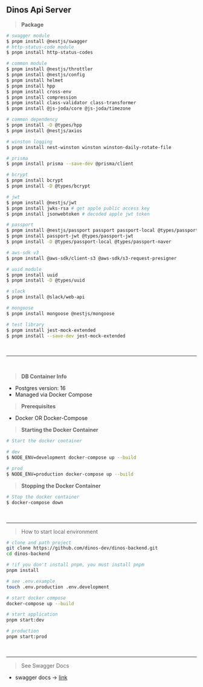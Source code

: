 ## Dinos Api Server

> **Package**

```bash
# swagger module
$ pnpm install @nestjs/swagger
# http-status-code module
$ pnpm install http-status-codes

# common module 
$ pnpm install @nestjs/throttler
$ pnpm install @nestjs/config
$ pnpm install helmet
$ pnpm install hpp
$ pnpm install cross-env
$ pnpm install compression
$ pnpm install class-validator class-transformer
$ pnpm install @js-joda/core @js-joda/timezone

# common dependency
$ pnpm install -D @types/hpp
$ pnpm install @nestjs/axios 

# winston logging 
$ pnpm install nest-winston winston winston-daily-rotate-file 

# prisma 
$ pnpm install prisma --save-dev @prisma/client

# bcrypt
$ pnpm install bcrypt
$ pnpm install -D @types/bcrypt

# jwt 
$ pnpm install @nestjs/jwt
$ pnpm install jwks-rsa # get apple public access key
$ pnpm install jsonwebtoken # decoded apple jwt token

# passport 
$ pnpm install @nestjs/passport passport passport-local @types/passport-local passport-google-oauth20  passport-naver passport-custom
$ pnpm install passport-jwt @types/passport-jwt
$ pnpm install -D @types/passport-local @types/passport-naver

# aws-sdk v3 
$ pnpm install @aws-sdk/client-s3 @aws-sdk/s3-request-presigner

# uuid module
$ pnpm install uuid
$ pnpm install -D @types/uuid

# slack 
$ pnpm install @slack/web-api

# mongoose
$ pnpm install mongoose @nestjs/mongoose

# test library 
$ pnpm install jest-mock-extended
$ pnpm install --save-dev jest-mock-extended 
```

</br>

----

</br>

> **DB Container Info**

- Postgres version: 16
- Managed via Docker Compose

> **Prerequisites**

- Docker OR Docker-Compose

> **Starting the Docker Container**

```bash
# Start the docker container

# dev 
$ NODE_ENV=development docker-compose up --build

# prod 
$ NODE_ENV=production docker-compose up --build 

```

> **Stopping the Docker Container**

```bash
# Stop the docker container
$ docker-compose down 
```


</br>

---

> How to start local environment

```bash
# clone and path project 
git clone https://github.com/dinos-dev/dinos-backend.git
cd dinos-backend

# !if you don't install pnpm, you must install pnpm
pnpm install 

# see .env.example 
touch .env.production .env.development 

# start docker compose 
docker-compose up --build

# start application 
pnpm start:dev

# production 
pnpm start:prod

```

</br>

---

> See Swagger Docs 

- swagger docs  -> [link](http://localhost/api-docs)
